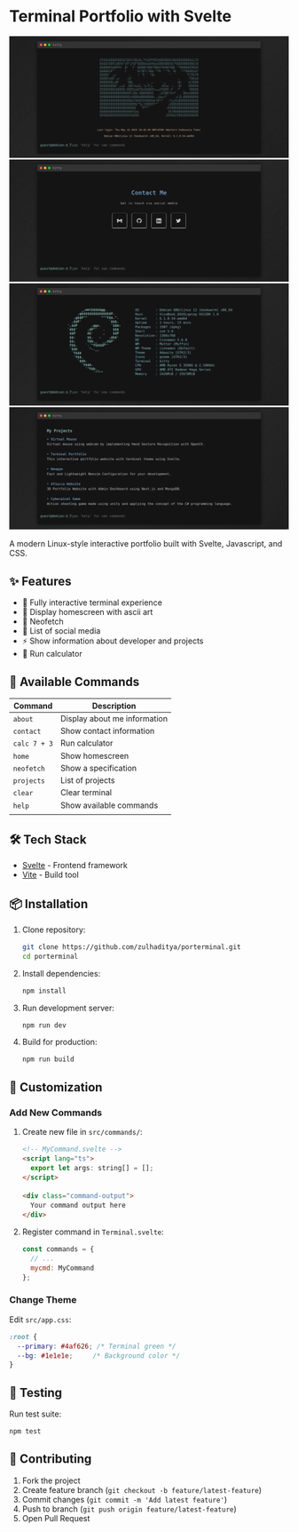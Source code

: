 # Terminal Portfolio with Svelte

![Home](/public/home.png)
![Contact](/public/contact.png)
![Neofetch](/public/neofetch.png)
![Projects](/public/project.png)

A modern Linux-style interactive portfolio built with Svelte, Javascript, and CSS.

## ✨ Features

- 🔧 Fully interactive terminal experience
- 📁 Display homescreen with ascii art
- 🎨 Neofetch
- 📱 List of social media
- ⚡ Show information about developer and projects
- 🔄 Run calculator

## 🚀 Available Commands

| Command      | Description                  |
| ------------ | ---------------------------- |
| `about`      | Display about me information |
| `contact`    | Show contact information     |
| `calc 7 + 3` | Run calculator               |
| `home`       | Show homescreen              |
| `neofetch`   | Show a specification         |
| `projects`   | List of projects             |
| `clear`      | Clear terminal               |
| `help`       | Show available commands      |
|              |                              |

## 🛠️ Tech Stack

- [Svelte](https://svelte.dev/) - Frontend framework
- [Vite](https://vitejs.dev/) - Build tool  

## 📦 Installation

1. Clone repository:
   ```bash
   git clone https://github.com/zulhaditya/porterminal.git
   cd porterminal
   ```

2. Install dependencies:
   ```bash
   npm install
   ```

3. Run development server:
   ```bash
   npm run dev
   ```

4. Build for production:
   ```bash
   npm run build
   ```

## 🌈 Customization

### Add New Commands
1. Create new file in `src/commands/`:
   ```html
   <!-- MyCommand.svelte -->
   <script lang="ts">
     export let args: string[] = [];
   </script>

   <div class="command-output">
     Your command output here
   </div>
   ```

2. Register command in `Terminal.svelte`:
   ```javascript
   const commands = {
     // ...
     mycmd: MyCommand
   };
   ```

### Change Theme
Edit `src/app.css`:
```css
:root {
  --primary: #4af626; /* Terminal green */
  --bg: #1e1e1e;     /* Background color */
}
```

## 🧪 Testing
Run test suite:
```bash
npm test
```

## 🤝 Contributing
1. Fork the project  
2. Create feature branch (`git checkout -b feature/latest-feature`)
3. Commit changes (`git commit -m 'Add latest feature'`)
4. Push to branch (`git push origin feature/latest-feature`)  
5. Open Pull Request
